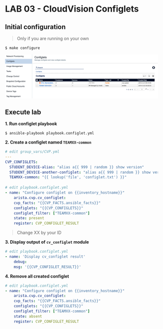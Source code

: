 # LAB 03 - CloudVision Configlets

## Initial configuration

> Only if you are running on your own

```shell
$ make configure
```

![](../../imgs/lab03-topology.png)

## Execute lab

__1. Run configlet playbook__

```shell
$ ansible-playbook playbook.configlet.yml
```

__2. Create a configlet named `TEAMXX-common`__

```yaml
# edit group_vars/CVP.yml
---
CVP_CONFIGLETS:
  STUDENT_DEVICE-alias: "alias a{{ 999 | random }} show version"
  STUDENT_DEVICE-another-configlet: "alias a{{ 999 | random }} show version"
  TEAMXX-common: "{{ lookup('file', 'configlet.txt') }}"

# edit playbook.configlet.yml
- name: "Configure configlet on {{inventory_hostname}}"
    arista.cvp.cv_configlet:
    cvp_facts: "{{CVP_FACTS.ansible_facts}}"
    configlets: "{{CVP_CONFIGLETS}}"
    configlet_filter: ["TEAMXX-common"]
    state: present
    register: CVP_CONFIGLET_RESULT
```

> Change XX by your ID

__3. Display output of __`cv_configlet`__ module__

```yaml
# edit playbook.configlet.yml
- name: 'Display cv_configlet result'
    debug:
    msg: '{{CVP_CONFIGLET_RESULT}}'
```

__4. Remove all created configlet__

```yaml
# edit playbook.configlet.yml
- name: "Configure configlet on {{inventory_hostname}}"
    arista.cvp.cv_configlet:
    cvp_facts: "{{CVP_FACTS.ansible_facts}}"
    configlets: "{{CVP_CONFIGLETS}}"
    configlet_filter: ["TEAMXX-common"]
    state: absent
    register: CVP_CONFIGLET_RESULT
```